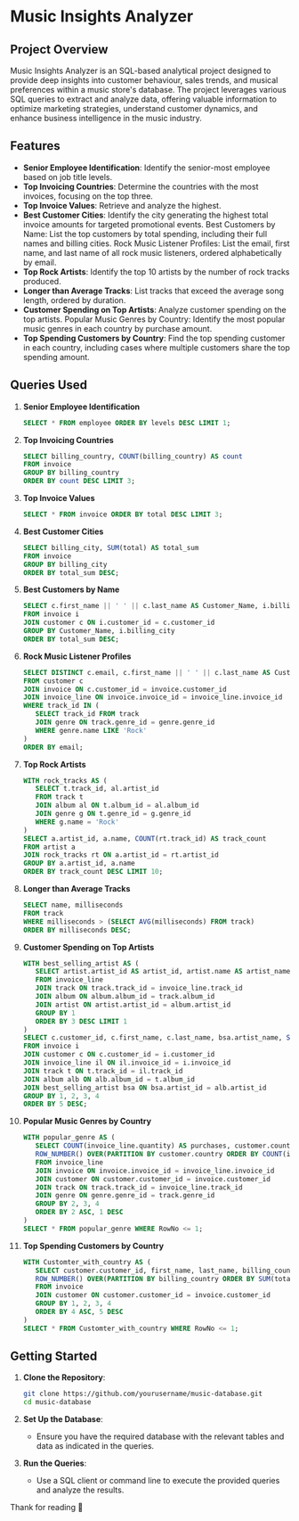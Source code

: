 # Music Insights Analyzer

## Project Overview

Music Insights Analyzer is an SQL-based analytical project designed to provide deep insights into customer behaviour, sales trends, and musical preferences within a music store's database. The project leverages various SQL queries to extract and analyze data, offering valuable information to optimize marketing strategies, understand customer dynamics, and enhance business intelligence in the music industry.

## Features

- **Senior Employee Identification**: Identify the senior-most employee based on job title levels.
- **Top Invoicing Countries**: Determine the countries with the most invoices, focusing on the top three.
- **Top Invoice Values**: Retrieve and analyze the highest.
- **Best Customer Cities**: Identify the city generating the highest total invoice amounts for targeted promotional events.
Best Customers by Name: List the top customers by total spending, including their full names and billing cities.
Rock Music Listener Profiles: List the email, first name, and last name of all rock music listeners, ordered alphabetically by email.
- **Top Rock Artists**: Identify the top 10 artists by the number of rock tracks produced.
- **Longer than Average Tracks**: List tracks that exceed the average song length, ordered by duration.
- **Customer Spending on Top Artists**: Analyze customer spending on the top artists.
Popular Music Genres by Country: Identify the most popular music genres in each country by purchase amount.
- **Top Spending Customers by Country**: Find the top spending customer in each country, including cases where multiple customers share the top spending amount.

## Queries Used

1. **Senior Employee Identification**
   ```sql
   SELECT * FROM employee ORDER BY levels DESC LIMIT 1;
   ```

2. **Top Invoicing Countries**
   ```sql
   SELECT billing_country, COUNT(billing_country) AS count 
   FROM invoice 
   GROUP BY billing_country 
   ORDER BY count DESC LIMIT 3;
   ```

3. **Top Invoice Values**
   ```sql
   SELECT * FROM invoice ORDER BY total DESC LIMIT 3;
   ```

4. **Best Customer Cities**
   ```sql
   SELECT billing_city, SUM(total) AS total_sum 
   FROM invoice 
   GROUP BY billing_city 
   ORDER BY total_sum DESC;
   ```

5. **Best Customers by Name**
   ```sql
   SELECT c.first_name || ' ' || c.last_name AS Customer_Name, i.billing_city, SUM(i.total) AS total_sum 
   FROM invoice i 
   JOIN customer c ON i.customer_id = c.customer_id 
   GROUP BY Customer_Name, i.billing_city 
   ORDER BY total_sum DESC;
   ```

6. **Rock Music Listener Profiles**
   ```sql
   SELECT DISTINCT c.email, c.first_name || ' ' || c.last_name AS Customer_Name 
   FROM customer c 
   JOIN invoice ON c.customer_id = invoice.customer_id 
   JOIN invoice_line ON invoice.invoice_id = invoice_line.invoice_id 
   WHERE track_id IN (
      SELECT track_id FROM track 
      JOIN genre ON track.genre_id = genre.genre_id 
      WHERE genre.name LIKE 'Rock'
   ) 
   ORDER BY email;
   ```

7. **Top Rock Artists**
   ```sql
   WITH rock_tracks AS (
      SELECT t.track_id, al.artist_id 
      FROM track t 
      JOIN album al ON t.album_id = al.album_id 
      JOIN genre g ON t.genre_id = g.genre_id 
      WHERE g.name = 'Rock'
   ) 
   SELECT a.artist_id, a.name, COUNT(rt.track_id) AS track_count 
   FROM artist a 
   JOIN rock_tracks rt ON a.artist_id = rt.artist_id 
   GROUP BY a.artist_id, a.name 
   ORDER BY track_count DESC LIMIT 10;
   ```

8. **Longer than Average Tracks**
   ```SQL
   SELECT name, milliseconds 
   FROM track 
   WHERE milliseconds > (SELECT AVG(milliseconds) FROM track) 
   ORDER BY milliseconds DESC;
   ```

9. **Customer Spending on Top Artists**
   ```sql
   WITH best_selling_artist AS (
      SELECT artist.artist_id AS artist_id, artist.name AS artist_name, SUM(invoice_line.unit_price*invoice_line.quantity) AS total_sales 
      FROM invoice_line 
      JOIN track ON track.track_id = invoice_line.track_id 
      JOIN album ON album.album_id = track.album_id 
      JOIN artist ON artist.artist_id = album.artist_id 
      GROUP BY 1 
      ORDER BY 3 DESC LIMIT 1
   ) 
   SELECT c.customer_id, c.first_name, c.last_name, bsa.artist_name, SUM(il.unit_price*il.quantity) AS amount_spent 
   FROM invoice i 
   JOIN customer c ON c.customer_id = i.customer_id 
   JOIN invoice_line il ON il.invoice_id = i.invoice_id 
   JOIN track t ON t.track_id = il.track_id 
   JOIN album alb ON alb.album_id = t.album_id 
   JOIN best_selling_artist bsa ON bsa.artist_id = alb.artist_id 
   GROUP BY 1, 2, 3, 4 
   ORDER BY 5 DESC;
   ```

10. **Popular Music Genres by Country**
    ```sql
    WITH popular_genre AS (
       SELECT COUNT(invoice_line.quantity) AS purchases, customer.country, genre.name, genre.genre_id, 
       ROW_NUMBER() OVER(PARTITION BY customer.country ORDER BY COUNT(invoice_line.quantity) DESC) AS RowNo 
       FROM invoice_line 
       JOIN invoice ON invoice.invoice_id = invoice_line.invoice_id 
       JOIN customer ON customer.customer_id = invoice.customer_id 
       JOIN track ON track.track_id = invoice_line.track_id 
       JOIN genre ON genre.genre_id = track.genre_id 
       GROUP BY 2, 3, 4 
       ORDER BY 2 ASC, 1 DESC
    ) 
    SELECT * FROM popular_genre WHERE RowNo <= 1;
    ```

11. **Top Spending Customers by Country**
    ```sql
    WITH Customter_with_country AS (
       SELECT customer.customer_id, first_name, last_name, billing_country, SUM(total) AS total_spending, 
       ROW_NUMBER() OVER(PARTITION BY billing_country ORDER BY SUM(total) DESC) AS RowNo 
       FROM invoice 
       JOIN customer ON customer.customer_id = invoice.customer_id 
       GROUP BY 1, 2, 3, 4 
       ORDER BY 4 ASC, 5 DESC
    ) 
    SELECT * FROM Customter_with_country WHERE RowNo <= 1;
    ```

## Getting Started

1. **Clone the Repository**:
   ```bash
   git clone https://github.com/yourusername/music-database.git
   cd music-database
   ```

2. **Set Up the Database**:
   - Ensure you have the required database with the relevant tables and data as indicated in the queries.

3. **Run the Queries**:
   - Use a SQL client or command line to execute the provided queries and analyze the results.


Thank for reading 🤗
